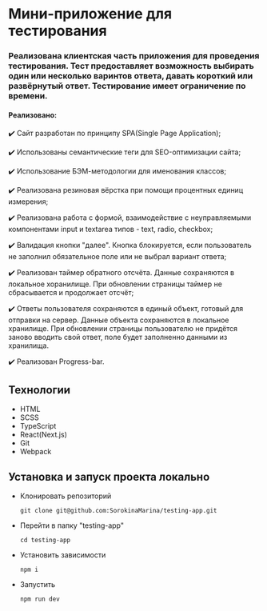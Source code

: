 # Мини-приложение для тестирования

### Реализована клиентская часть приложения для проведения тестирования. Тест предоставляет возможность выбирать один или несколько варинтов ответа, давать короткий или развёрнутый ответ. Тестирование имеет ограничение по времени. 

#### Реализовано:

✔️ Сайт разработан по принципу SPA(Single Page Application);

✔️ Использованы семантические теги для SEO-оптимизации сайта;

✔️ Использование БЭМ-методологии для именования классов;

✔️ Реализована резиновая вёрстка при помощи процентных единиц измерения;

✔️ Реализована работа с формой, взаимодействие с неуправляемыми компонентами input и textarea типов - text, radio, checkbox;

✔️ Валидация кнопки "далее". Кнопка блокируется, если пользователь не заполнил обязательное поле или не выбрал вариант ответа;

✔️ Реализован таймер обратного отсчёта. Данные сохраняются в локальное хоранилище. При обновлении страницы таймер не сбрасывается и продолжает отсчёт;

✔️ Ответы пользователя сохраняются в единый объект, готовый для отправки на сервер. Данные объекта сохраняются в локальное хранилище. При обновлении страницы пользователю не придётся заново вводить свой ответ, поле будет заполненно данными из хранилища.

✔️ Реализован Progress-bar.

## Технологии
* HTML
* SCSS
* TypeScript
* React(Next.js)
* Git
* Webpack

## Установка и запуск проекта локально
* Клонировать репозиторий
  
  `git clone git@github.com:SorokinaMarina/testing-app.git`

* Перейти в папку "testing-app"
  
  `cd testing-app`

* Установить зависимости
  
  `npm i`

* Запустить 
  
  `npm run dev`

  
